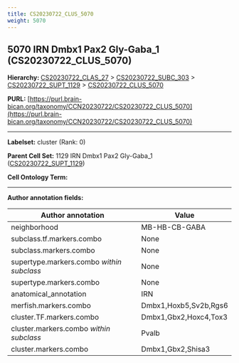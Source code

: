 ```yaml
---
title: CS20230722_CLUS_5070
weight: 5070
---
```

## 5070 IRN Dmbx1 Pax2 Gly-Gaba_1 (CS20230722_CLUS_5070)
<b>Hierarchy: </b>
[CS20230722_CLAS_27](../CS20230722_CLAS_27) >
[CS20230722_SUBC_303](../CS20230722_SUBC_303) >
[CS20230722_SUPT_1129](../CS20230722_SUPT_1129) >
[CS20230722_CLUS_5070](../CS20230722_CLUS_5070)

**PURL:** [https://purl.brain-bican.org/taxonomy/CCN20230722/CS20230722_CLUS_5070](https://purl.brain-bican.org/taxonomy/CCN20230722/CS20230722_CLUS_5070)

---


**Labelset:** cluster (Rank: 0)

**Parent Cell Set:** 1129 IRN Dmbx1 Pax2 Gly-Gaba_1 ([CS20230722_SUPT_1129](../CS20230722_SUPT_1129))



**Cell Ontology Term:** 

[MARKER GENES.]: #


---

[TRANSFERRED ANNOTATIONS.]: #


[AUTHOR ANNOTATION FIELDS.]: #


**Author annotation fields:**

| Author annotation | Value |
|-------------------|-------|
|neighborhood|MB-HB-CB-GABA|
|subclass.tf.markers.combo|None|
|subclass.markers.combo|None|
|supertype.markers.combo _within subclass_|None|
|supertype.markers.combo|None|
|anatomical_annotation|IRN|
|merfish.markers.combo|Dmbx1,Hoxb5,Sv2b,Rgs6|
|cluster.TF.markers.combo|Dmbx1,Gbx2,Hoxc4,Tox3|
|cluster.markers.combo _within subclass_|Pvalb|
|cluster.markers.combo|Dmbx1,Gbx2,Shisa3|
